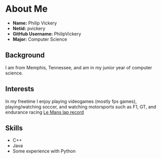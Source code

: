 # About Me

- **Name:** Philip Vickery
- **Netid:** pvickery
- **GitHub Username:** PhilipVickery
- **Major:** Computer Science

## Background

I am from Memphis, Tennessee, and am in my junior year of computer science.

## Interests

In my freetime I enjoy playing videogames (mostly fps games), playing/watching soccer, and watching motorsports such as F1, GT, and endurance racing
[Le Mans lap record](https://youtu.be/mXfdtNeLHvc?si=c4nXr18MUrfjBeEJ)

## Skills 

- C++
- Java
- Some experience with Python
